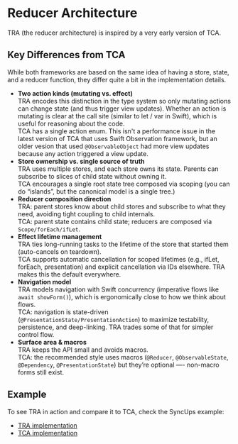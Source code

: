 # Reducer Architecture

TRA (the reducer architecture) is inspired by a very early version of TCA.

## Key Differences from TCA
While both frameworks are based on the same idea of having a store, state, and a reducer function, they differ quite a bit in the implementation details.

- **Two action kinds (mutating vs. effect)**<br>
  TRA encodes this distinction in the type system so only mutating actions can change state (and thus trigger view updates).
  Whether an action is mutating is clear at the call site (similar to let / var in Swift), which is useful for reasoning
  about the code. <br>
  TCA has a single action enum. This isn't a performance issue in the latest version of TCA that uses Swift Observation framework,
  but an older vesion that used `@ObservableObject` had more view updates because any action triggered a view update.
- **Store ownership vs. single source of truth**<br>
  TRA uses multiple stores, and each store owns its state. Parents can subscribe to slices of child state without owning it.<br>
  TCA encourages a single root state tree composed via scoping (you can do “islands”, but the canonical model is a
  single tree.)
- **Reducer composition direction**<br>
  TRA: parent stores know about child stores and subscribe to what they need, avoiding tight coupling to child internals.<br>
  TCA: parent state contains child state; reducers are composed via `Scope/forEach/ifLet`.
- **Effect lifetime management**<br>
  TRA ties long-running tasks to the lifetime of the store that started them (auto-cancels on teardown).<br>
  TCA supports automatic cancellation for scoped lifetimes (e.g., ifLet, forEach, presentation) and explicit cancellation
  via IDs elsewhere. TRA makes this the default everywhere.
- **Navigation model**<br>
  TRA models navigation with Swift concurrency (imperative flows like `await showForm()`), which is ergonomically close to
  how we think about flows.<br>
  TCA: navigation is state-driven (`@PresentationState/PresentationAction`) to maximize testability, persistence,
  and deep-linking. TRA trades some of that for simpler control flow.
- **Surface area & macros**<br>
  TRA keeps the API small and avoids macros.<br>
  TCA: the recommended style uses macros (`@Reducer`, `@ObservableState`, `@Dependency`, `@PresentationState`)
  but they’re optional —- non-macro forms still exist.

## Example
To see TRA in action and compare it to TCA, check the SyncUps example:<br>
- [TRA implementation](https://github.com/ilyathewhite/SyncUpsTRA)
- [TCA implementation](https://github.com/pointfreeco/swift-composable-architecture/tree/main/Examples/SyncUps)

